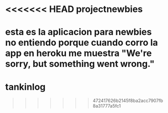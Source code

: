 <<<<<<< HEAD
projectnewbies
==============

esta es la aplicacion para newbies
no entiendo porque cuando corro la app en heroku me muestra "We're sorry, but something went wrong."
=======
tankinlog
=========
>>>>>>> 472417626b2145f8ba2acc7907fb8a31777a5fc1

